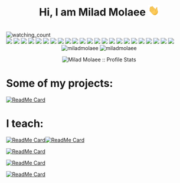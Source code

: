 <h1 align="center">Hi, I am Milad Molaee <img src="https://raw.githubusercontent.com/ABSphreak/ABSphreak/master/gifs/Hi.gif" width="30px">
</h1>

<br>
<img src="https://komarev.com/ghpvc/?username=miladmolaee&color=brightgreen" alt="watching_count" />
<br>

<div>
<img src="https://img.icons8.com/color/48/000000/c-programming.png"/>
<img src="https://img.icons8.com/color/48/000000/c-plus-plus-logo.png"/>
<img src="https://img.icons8.com/color/48/000000/python--v1.png"/>
<img src="https://img.icons8.com/color/48/000000/tensorflow.png"/>
<img src="https://img.icons8.com/color/48/000000/django.png"/>
<img src="https://img.icons8.com/color/48/000000/html-5--v1.png"/>
<img src="https://img.icons8.com/color/48/000000/css3.png"/>
<img src="https://img.icons8.com/color/48/000000/java-coffee-cup-logo--v1.png"/>
<img src="https://img.icons8.com/fluency/48/000000/android-os.png"/>
<img src="https://img.icons8.com/color/48/000000/git.png"/>
<img src="https://img.icons8.com/color/48/000000/javascript--v1.png"/>
<img src="https://img.icons8.com/color/48/000000/nodejs.png"/>
<img src="https://img.icons8.com/color/48/000000/react-native.png"/>
<img src="https://img.icons8.com/color/48/000000/angularjs.png"/>
<img src="https://img.icons8.com/fluency/48/000000/visual-studio-code-2019.png"/>
<img src="https://img.icons8.com/fluency/48/000000/sublime-text.png"/>
<img src="https://img.icons8.com/color/48/000000/webstorm.png"/>
<img src="https://img.icons8.com/color/48/000000/intellij-idea.png"/>
<img src="https://img.icons8.com/color/48/000000/pycharm.png"/>
<img src="https://img.icons8.com/fluency/48/000000/windows-10.png"/>
<img src="https://img.icons8.com/color/48/000000/ubuntu--v1.png"/>
<img src="https://img.icons8.com/sf-regular-filled/48/000000/github.png"/>
<img src="https://img.icons8.com/color/48/000000/gitlab.png"/>
</div>


<!--
<a href="https://www.twitter.com/hejazizo" target="_blank" rel="noreferrer"><img
src="https://img.shields.io/twitter/follow/hejazizo?logo=twitter&style=for-the-badge&color=0891b2&labelColor=1c1917"
/>


 </a> <a href="https://www.github.com/hejazizo" target="_blank" rel="noreferrer"><img
src="https://img.shields.io/github/followers/hejazizo?logo=github&style=for-the-badge&color=0891b2&labelColor=1c1917" /></a> 


[![Hits](https://hits.seeyoufarm.com/api/count/incr/badge.svg?url=https%3A%2F%2Fgithub.com%2Fhejazizo%2Fhejazizo&count_bg=%2379C83D&title_bg=%23555555&icon=&icon_color=%23E7E7E7&title=Profile+Views&edge_flat=false)](https://hits.seeyoufarm.com)
[![Linkedin](https://img.shields.io/badge/-LinkedIn-blue?style=flat&logo=Linkedin&logoColor=white)](https://www.linkedin.com/in/hejazizo/)
[![Gmail](https://img.shields.io/badge/-Gmail-c14438?style=flat&logo=Gmail&logoColor=white)](mailto:hejazizo@ualberta.ca)
[![Website Badge](https://img.shields.io/badge/-Website-c14438?style=flat&logo=Google-Chrome&logoColor=white&link=https://www.hejazizo.com)](https://www.hejazizo.com)
[![Medium](https://github.com/Rishit-dagli/Rishit-dagli/blob/master/badges/medium.svg)](https://medium.com/@hejazizo)
[![Instagram Badge](https://img.shields.io/badge/-Instagram-purple?logo=instagram&logoColor=white&link=https://instagram.com/ali.hejazzii/)](https://www.instagram.com/ali.hejazzii)
[![Twitter Badge](https://img.shields.io/badge/-Twitter-1da1f2?labelColor=1da1f2&logo=twitter&logoColor=white&link=https://twitter.com/mrr_zo)](https://twitter.com/mrr_zo)
[![Github](https://img.shields.io/github/followers/hejazizo?label=Follow&style=social)](https://github.com/hejazizo)

- 💻 Owner of [**PyTopia**](https://github.com/pytopia) github organization. Check it out for daily Python and Machine Learning contents.
- 🤔 I’m currently reading [Architecture Patterns with Python](https://learning.oreilly.com/library/view/architecture-patterns-with/9781492052197/preface01.html). Check it out if interested.
- 🌱 I also teach Python, Machine Learning, Git, etc. Visit my website, [hejazizo.com](https://www.hejazizo.com), and also my [teaching material](https://github.com/hejazizo/CS-Tutorial).
- 📫 How to reach me: hejazizo@ualberta.ca
-->  

<div align="center">
  <img height="170px" src="https://github-readme-stats.vercel.app/api/top-langs?username=miladmolaee&show_icons=true&locale=en&layout=compact&theme=synthwave" alt="miladmolaee" />
  <img height="170px" src="https://github-readme-streak-stats.herokuapp.com/?user=miladmolaee&theme=synthwave" alt="miladmolaee" />
</div>

<p align="center">
<img src="https://github-readme-stats.vercel.app/api?username=miladmolaee&show_icons=true&theme=synthwave" alt="Milad Molaee :: Profile Stats" />
</p>

<h1>
Some of my projects:
</h1>

[![ReadMe Card](https://github-readme-stats.vercel.app/api/pin/?username=miladmolaee&repo=nethub)](https://github.com/miladmolaee/nethub)


<h1>
I teach:
</h1>

[![ReadMe Card](https://github-readme-stats.vercel.app/api/pin/?username=miladmolaee&repo=Cpp-Tutorial)](https://github.com/miladmolaee/Cpp-Tutorial)[![ReadMe Card](https://github-readme-stats.vercel.app/api/pin/?username=miladmolaee&repo=Python-Tutorial)](https://github.com/miladmolaee/Python-Tutorial)

[![ReadMe Card](https://github-readme-stats.vercel.app/api/pin/?username=miladmolaee&repo=CSS)](https://github.com/miladmolaee/CSS)

[![ReadMe Card](https://github-readme-stats.vercel.app/api/pin/?username=miladmolaee&repo=CSS)](https://github.com/miladmolaee/CSS)

[![ReadMe Card](https://github-readme-stats.vercel.app/api/pin/?username=miladmolaee&repo=Git-Tutorial)](https://github.com/miladmolaee/Git-Tutorial)


